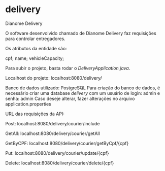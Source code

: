 # delivery
Dianome Delivery

O software desenvolvido chamado de Dianome Delivery faz requisições para controlar entregadores. 

Os atributos da entidade são: 

cpf;
name;
vehicleCapacity;

Para subir o projeto, basta rodar o *DeliveryApplication.java*.

Localhost do projeto: localhost:8080/delivery/

Banco de dados utilizado: PostgreSQL
Para criação do banco de dados, é necessário criar uma database *delivery* com um usuário de login: admin e senha: admin
Caso deseje alterar, fazer alterações no arquivo application.properties

URL das requisições da API:

Post: localhost:8080/delivery/courier/include

GetAll: localhost:8080/delivery/courier/getAll

GetByCPF: localhost:8080/delivery/courier/getByCpf/{cpf}

Put: localhost:8080/delivery/courier/update/{cpf}

Delete: localhost:8080/delivery/courier/delete/{cpf}


